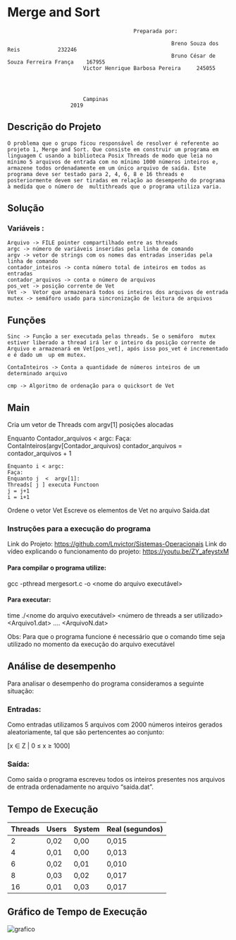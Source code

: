 # Merge and Sort


											Preparada por:
     
                                                        Breno Souza dos Reis		 	232246
                                                        Bruno César de Souza Ferreira França 	167955
							Victor Henrique Barbosa Pereira 	245055
                                                                  

		

				        	Campinas
						2019


## Descrição do Projeto

	O problema que o grupo ficou responsável de resolver é referente ao projeto 1, Merge and Sort. Que consiste em construir um programa em linguagem C usando a biblioteca Posix Threads de modo que leia no mínimo 5 arquivos de entrada com no mínimo 1000 números inteiros e, armazene todos ordenadamente em um único arquivo de saída. Este programa deve ser testado para 2, 4, 6, 8 e 16 threads e posteriormente devem ser tiradas em relação ao desempenho do programa à medida que o número de  multithreads que o programa utiliza varia.


## Solução


### Variáveis : 
```shell
Arquivo -> FILE pointer compartilhado entre as threads
argc -> número de variáveis inseridas pela linha de comando
argv -> vetor de strings com os nomes das entradas inseridas pela linha de comando
contador_inteiros -> conta número total de inteiros em todos as entradas
contador_arquivos -> conta o número de arquivos
pos_vet -> posição corrente de Vet
Vet ->  Vetor que armazenará todos os inteiros dos arquivos de entrada
mutex -> semáforo usado para sincronização de leitura de arquivos
```

## Funções
```shell
Sinc -> Função a ser executada pelas threads. Se o semáforo  mutex estiver liberado a thread irá ler o inteiro da posição corrente de Arquivo e armazenará em Vet[pos_vet], após isso pos_vet é incrementado e é dado um  up em mutex.

ContaInteiros -> Conta a quantidade de números inteiros de um determinado arquivo 

cmp -> Algoritmo de ordenação para o quicksort de Vet
```




## Main

Cria um vetor de Threads com argv[1] posições alocadas

Enquanto Contador_arquivos < argc:
Faça: ContaInteiros(argv[Contador_arquivos)
contador_arquivos = contador_arquivos + 1

```shell
Enquanto i < argc:
Faça: 
Enquanto j  <  argv[1]:
Threads[ j ] executa Functoon
j = j+1
i = i+1
```

Ordene o vetor Vet
Escreve os elementos de Vet no arquivo Saida.dat

### Instruções para a execução do programa

Link do Projeto: https://github.com/Lnvictor/Sistemas-Operacionais
Link do vídeo explicando o funcionamento do projeto: https://youtu.be/ZY_afeystxM

#### Para compilar o programa utilize:

gcc -pthread mergesort.c -o <nome do arquivo executável>

#### Para executar:

time ./<nome do arquivo executável> <número de threads a ser utilizado> <Arquivo1.dat> …. <ArquivoN.dat> 

Obs: Para que o programa funcione é necessário que o comando time seja utilizado no momento da execução do arquivo executável


## Análise de desempenho

Para analisar o desempenho do programa consideramos a seguinte situação:

### Entradas:

Como entradas utilizamos 5 arquivos com 2000 números inteiros gerados aleatoriamente, tal que são pertencentes ao conjunto:


[x ∈ Z | 0 ≤ x ≥ 1000]

### Saída:

Como saída o programa escreveu todos os inteiros presentes nos arquivos de entrada ordenadamente no arquivo “saida.dat”.


## Tempo de Execução

Threads | Users | System | Real (segundos)
--------|-------|--------|----------------
2       | 0,02  | 0,00   | 0,015
4       | 0,01  | 0,00   | 0,013
6       | 0,02  | 0,01   | 0,010
8       | 0,03  | 0,02   | 0,017
16      | 0,01  | 0,03   | 0,017

## Gráfico de Tempo de Execução

![grafico](https://user-images.githubusercontent.com/47432337/69198438-6f6e3880-0b13-11ea-8c71-dd47daf09b2d.png)
